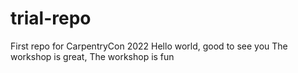 # trial-repo
First repo for CarpentryCon 2022
Hello world, good to see you
The workshop is great, 
The workshop is fun
